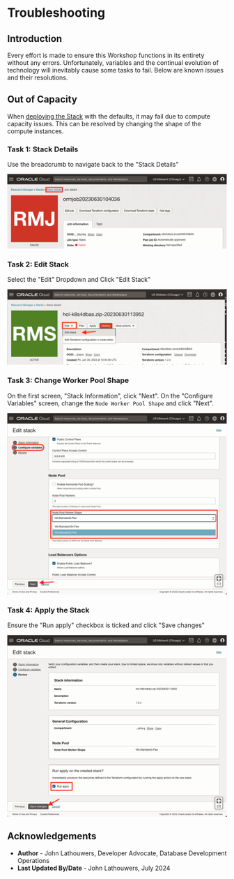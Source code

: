 # Troubleshooting

## Introduction

Every effort is made to ensure this Workshop functions in its entirety without any errors.  Unfortunately, variables and the continual evolution of technology will inevitably cause some tasks to fail.  Below are known issues and their resolutions.

## Out of Capacity

When [deploying the Stack](?lab=deploy-stack#Task4:ApplytheStack "Deploy Stack") with the defaults, it may fail due to compute capacity issues.  This can be resolved by changing the shape of the compute instances.

### Task 1: Stack Details

Use the breadcrumb to navigate back to the "Stack Details"

![Stack Details Breadcrumb](images/stack_details.png "Stack Details Breadcrumb")

### Task 2: Edit Stack

Select the "Edit" Dropdown and Click "Edit Stack"

![Edit Stack](images/edit_stack.png "Edit Stack")

### Task 3: Change Worker Pool Shape

On the first screen, "Stack Information", click "Next".  On the "Configure Variables" screen, change the `Node Worker Pool Shape` and click "Next".

![Change Shape](images/change_shape.png "Change Shape")

### Task 4: Apply the Stack

Ensure the "Run apply" checkbox is ticked and click "Save changes"

![Apply Stack](images/apply_stack.png "Apply Stack")

## Acknowledgements

* **Author** - John Lathouwers, Developer Advocate, Database Development Operations
* **Last Updated By/Date** - John Lathouwers, July 2024